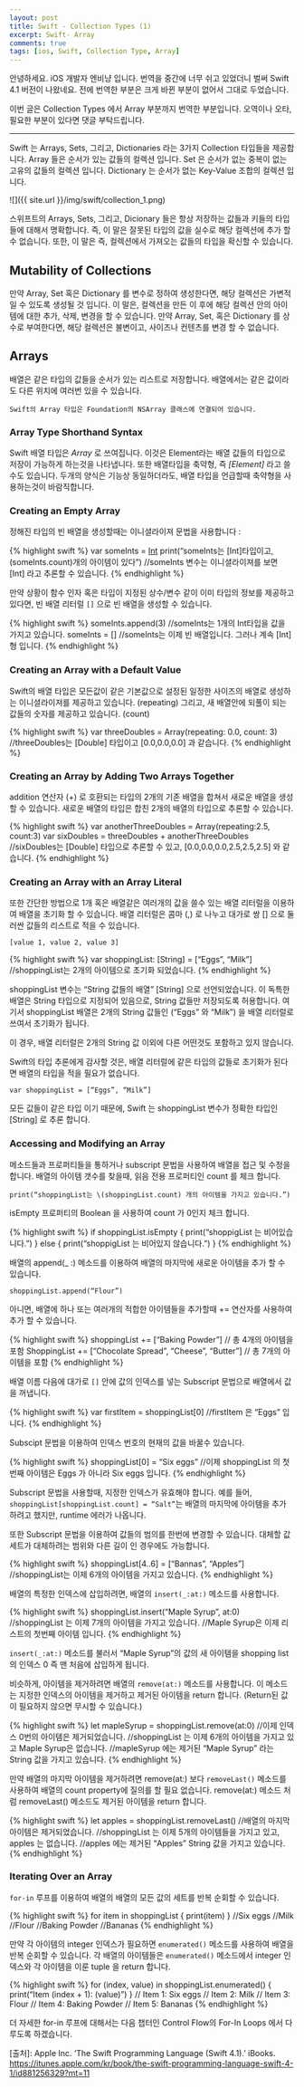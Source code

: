 ```yaml
---
layout: post
title: Swift - Collection Types (1)
excerpt: Swift- Array
comments: true
tags: [ios, Swift, Collection Type, Array]
---
```


안녕하세요. iOS 개발자 엔비냥 입니다. 번역을 중간에 너무 쉬고 있었더니 벌써 Swift 4.1 버전이 나왔네요. 전에 번역한 부분은 크게 바뀐 부분이 없어서 그대로 두었습니다.

이번 글은 Collection Types 에서 Array 부분까지 번역한 부분입니다. 오역이나 오타, 필요한 부분이 있다면 댓글 부탁드립니다.

---

Swift 는 Arrays, Sets, 그리고, Dictionaries 라는 3가지 Collection 타입들을 제공합니다.  Array 들은 순서가 있는 값들의 컬렉션 입니다. Set 은 순서가 없는 중복이 없는 고유의 값들의 컬렉션 입니다. Dictionary 는 순서가 없는 Key-Value 조합의 컬렉션 입니다.

![]({{ site.url }}/img/swift/collection_1.png)

스위프트의 Arrays, Sets, 그리고, Dicionary 들은 항상 저장하는 값들과 키들의 타입들에 대해서 명확합니다. 즉, 이 말은 잘못된 타입의 값을 실수로 해당 컬렉션에 추가 할 수 없습니다. 또한, 이 말은 즉, 컬렉션에서 가져오는 값들의 타입을 확신할 수 있습니다.

## Mutability of Collections
만약 Array, Set 혹은 Dictionary 를 변수로 정하여 생성한다면, 해당 컬렉션은 가변적일 수  있도록 생성될 것 입니다. 이 말은, 컬렉션을 만든 이 후에 해당 컬렉션 안의 아이템에 대한 추가, 삭제, 변경을 할 수 있습니다. 만약 Array, Set, 혹은 Dictionary 를 상수로 부여한다면, 해당 컬렉션은 불변이고, 사이즈나 컨텐츠를 변경 할 수 없습니다.

## Arrays
배열은 같은 타입의 값들을 순서가 있는 리스트로 저장합니다. 배열에서는 같은 값이라도 다른 위치에 여러번 있을 수 있습니다.

`Swift의 Array 타입은 Foundation의 NSArray 클래스에 연결되어 있습니다.`

### Array Type Shorthand Syntax
Swift 배열 타입은 *Array<Element>* 로 쓰여집니다. 이것은 Element라는 배열 값들의 타입으로 저장이 가능하게 하는것을 나타냅니다. 또한 배열타입을 축약형, 즉 *[Element]* 라고 쓸수도 있습니다. 두개의 양식은 기능상 동일하더라도, 배열 타입을 언급할때 축약형을 사용하는것이 바람직합니다.

### Creating an Empty Array
정해진 타입의 빈 배열을 생성할때는 이니셜라이져 문법을 사용합니다 :

{% highlight swift %}
var someInts = [Int]()
print(“someInts는 [Int]타입이고, \(someInts.count)개의 아이템이 있다”)
//someInts 변수는 이니셜라이져를 보면 [Int] 라고 추론할 수 있습니다.
{% endhighlight %}

만약 상황이 함수 인자 혹은 타입이 지정된 상수/변수 같이 이미 타입의 정보를 제공하고 있다면, 빈 배열 리터럴 `[]` 으로 빈 배열을  생성할 수 있습니다.

{% highlight swift %}
someInts.append(3)
//someInts는 1개의 Int타입을 값을 가지고 있습니다.
someInts = []
//someInts는 이제 빈 배열입니다. 그러나 계속 [Int]형 입니다.
{% endhighlight %}

### Creating an Array with a Default Value

Swift의 배열 타입은 모든값이 같은 기본값으로 설정된 일정한 사이즈의 배열로 생성하는 이니셜라이져를 제공하고 있습니다. (repeating) 그리고, 새 배열안에 되풀이 되는 값들의 숫자를 제공하고 있습니다. (count)

{% highlight swift %}
var threeDoubles = Array(repeating: 0.0, count: 3)
//threeDoubles는 [Double] 타입이고 [0.0,0.0,0.0] 과 같습니다.
{% endhighlight %}

### Creating an Array by Adding Two Arrays Together

addition 연산자 (+) 로 호환되는 타입의 2개의 기존 배열을 합쳐서 새로운 배열을 생성할 수 있습니다. 새로운 배열의 타입은 합친 2개의 배열의 타입으로 추론할 수 있습니다.

{% highlight swift %}
var anotherThreeDoubles = Array(repeating:2.5, count:3)
var sixDoubles = threeDoubles + anotherThreeDoubles
//sixDoubles는 [Double] 타입으로 추론할 수 있고, [0.0,0.0,0.0,2.5,2.5,2.5] 와 같습니다.
{% endhighlight %}

### Creating an Array with an Array Literal

또한 간단한 방법으로 1개 혹은 배열같은 여러개의 값을 쓸수 있는 배열 리터럴을 이용하여 배열을 초기화 할 수 있습니다.  배열 리터럴은 콤마 (,) 로 나누고 대가로 쌍 [] 으로 둘러싼 값들의 리스트로 적을 수 있습니다.

`[value 1, value 2, value 3]`

{% highlight swift %}
var shoppingList: [String] = [“Eggs”, “Milk”]
//shoppingList는 2개의 아이템으로 초기화 되었습니다.
{% endhighlight %}

shoppingList 변수는 “String 값들의 배열” [String] 으로  선언되었습니다. 이 독특한 배열은 String 타입으로 지정되어 있음으로, String 값들만 저장되도록 허용합니다. 여기서 shoppingList 배열은 2개의 String 값들인 (“Eggs” 와 “Milk”) 을 배열 리터럴로 쓰여서 초기화가 됩니다.

이 경우, 배열 리터럴은 2개의 String 값 이외에 다른 어떤것도 포함하고 있지 않습니다.  

Swift의 타입 추론에게 감사할 것은, 배열 리터럴에 같은 타입의 값들로 초기화가 된다면 배열의 타입을 적을 필요가 없습니다.

`var shoppingList = [“Eggs”, “Milk”]`

모든 값들이 같은 타입 이기 때문에, Swift 는 shoppingList 변수가 정확한 타입인 [String] 로 추론 합니다.

### Accessing and Modifying an Array

메소드들과 프로퍼티들을 통하거나 subscript 문법을 사용하여 배열을 접근 및 수정을 합니다. 배열의 아이템 갯수를 찾을때, 읽음 전용 프로퍼티인 count 를 체크 합니다.

`print(“shoppingList는 \(shoppingList.count) 개의 아이템을 가지고 있습니다.”)`

 isEmpty 프로퍼티의 Boolean 을 사용하여 count 가 0인지 체크 합니다.

{% highlight swift %}
if shoppingList.isEmpty {
	print(“shoppigList 는 비어있습니다.”)
} else {
	print(“shoppigList 는 비어있지 않습니다.”)
}
{% endhighlight %}

배열의 append(_ :) 메소드를 이용하여 배열의 마지막에 새로운 아이템을 추가 할 수 있습니다.

`shoppingList.append(“Flour”)`

아니면, 배열에 하나 또는 여러개의 적합한 아이템들을 추가할때 += 연산자를 사용하여 추가 할 수 있습니다.

{% highlight swift %}
shoppingList += [“Baking Powder”] // 총 4개의 아이템을 포함
ShoppingList += [“Chocolate Spread”, “Cheese”, “Butter”] // 총 7개의 아이템을 포함
{% endhighlight %}

배열 이름 다음에 대가로 `[]`  안에 값의 인덱스를 넣는 Subscript 문법으로 배열에서 값을 꺼냅니다.

{% highlight swift %}
var firstItem = shoppingList[0]
//firstItem 은 “Eggs” 입니다.
{% endhighlight %}

 Subscipt 문법을 이용하여 인덱스 번호의 현재의 값을 바꿀수 있습니다.

{% highlight swift %}
shoppingList[0] = “Six eggs”
//이제 shoppingList 의 첫번째 아이템은 Eggs 가 아니라 Six eggs 입니다.
{% endhighlight %}

Subscript 문법을 사용할때, 지정한 인덱스가 유효해야 합니다. 예를 들어, `shoppingList[shoppingList.count] = “Salt”`는 배열의 마지막에 아이템을 추가 하려고 했지만, runtime 에러가 나옵니다.

또한 Subscript 문법을 이용하여 값들의 범의를 한번에 변경할 수 있습니다. 대체할 값 세트가 대체하려는 범위와 다른 길이 인 경우에도 가능합니다.

{% highlight swift %}
shoppingList[4..6] = [“Bannas”, “Apples”]
//shoppingList는 이제 6개의 아이템을 가지고 있습니다.
{% endhighlight %}

배열의 특정한 인덱스에 삽입하려면, 배열의 `insert(_:at:)` 메소드를 사용합니다.

{% highlight swift %}
shoppingList.insert(“Maple Syrup”, at:0)
//shoppingList 는 이제 7개의 아이템을 가지고 있습니다.
//Maple Syrup은 이제 리스트의 첫번째 아이템 입니다.
{% endhighlight %}

`insert(_:at:)` 메소드를 불러서 “Maple Syrup”의 값의 새 아이템을 shopping list 의 인덱스 0 즉 맨 처음에 삽입하게 됩니다.

비슷하게, 아이템을 제거하려면 배열의 `remove(at:)` 메소드를 사용합니다. 이 메소드는 지정한 인덱스의 아이템을 제거하고 제거된 아이템을 return 합니다. (Return된 값이 필요하지 않으면 무시할 수 있습니다.)

{% highlight swift %}
let mapleSyrup = shoppingList.remove(at:0)
//이제 인덱스 0번의 아이템은 제거되었습니다.
//shoppingList 는 이제 6개의 아이템을 가지고 있고 Maple Syrup은 없습니다.
//mapleSyrup 에는 제거된 “Maple Syrup” 라는 String 값을 가지고 있습니다.
{% endhighlight %}

만약 배열의 마지막 아이템을 제거하려면 remove(at:) 보다 `removeLast()` 메소드를 사용하여 배열의 count property에 질의를 할 필요 없습니다. remove(at:) 메소드 처럼 removeLast() 메소드도 제거된 아이템을 return 합니다.

{% highlight swift %}
let apples = shoppingList.removeLast()
//배열의 마지막 아이템은 제거되었습니다.
//shoppingList 는 이제 5개의 아이템들을 가지고 있고, apples 는 없습니다.
//apples 에는 제거된 “Apples” String 값을 가지고 있습니다.
{% endhighlight %}

### Iterating Over an Array

`for-in` 루프를 이용하여 배열의 배열의 모든 값의 세트를 반복 순회할 수 있습니다.

{% highlight swift %}
for item in shoppingList {
	print(item)
}
//Six eggs
//Milk
//Flour
//Baking Powder
//Bananas
{% endhighlight %}

 만약 각 아이템의 integer 인덱스가 필요하면 `enumerated()` 메소드를 사용하여 배열을 반복 순회할 수 있습니다. 각 배열의 아이템들은 `enumerated()` 메소드에서 integer 인덱스와 각 아이템을 이룬 tuple 을 return 합니다.

{% highlight swift %}
for (index, value) in shoppingList.enumerated() {
	print(“Item \(index + 1): \(value)”)
}
// Item 1: Six eggs
// Item 2: Milk
// Item 3: Flour
// Item 4: Baking Powder
// Item 5: Bananas
{% endhighlight %}

더 자세한 for-in 루프에 대해서는 다음 챕터인 Control Flow의 For-In Loops 에서 다루도록 하겠습니다.


[출처]: Apple Inc. ‘The Swift Programming Language (Swift 4.1).’ iBooks. https://itunes.apple.com/kr/book/the-swift-programming-language-swift-4-1/id881256329?mt=11
